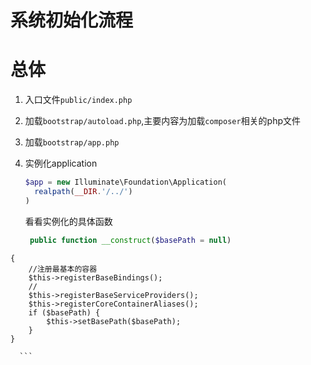 # 系统初始化流程

# 总体

1. 入口文件`public/index.php`
2. 加载`bootstrap/autoload.php`,主要内容为加载`composer`相关的php文件
3. 加载`bootstrap/app.php`

  1. 实例化application

      ```php
      $app = new Illuminate\Foundation\Application(
        realpath(__DIR.'/../')
      )
      ```
      
      看看实例化的具体函数
      
      ```php
       public function __construct($basePath = null)
    {
        //注册最基本的容器
        $this->registerBaseBindings();
        //
        $this->registerBaseServiceProviders();
        $this->registerCoreContainerAliases();
        if ($basePath) {
            $this->setBasePath($basePath);
        }
    }

      ```

